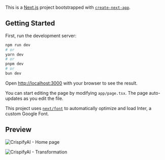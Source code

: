 This is a [Next.js](https://nextjs.org/) project bootstrapped with [`create-next-app`](https://github.com/vercel/next.js/tree/canary/packages/create-next-app).

## Getting Started

First, run the development server:

```bash
npm run dev
# or
yarn dev
# or
pnpm dev
# or
bun dev
```

Open [http://localhost:3000](http://localhost:3000) with your browser to see the result.

You can start editing the page by modifying `app/page.tsx`. The page auto-updates as you edit the file.

This project uses [`next/font`](https://nextjs.org/docs/basic-features/font-optimization) to automatically optimize and load Inter, a custom Google Font.

## Preview

![CrispifyAI - Home page](https://github.com/zeienko-vitalii/crispify-ai/assets/31850531/931bf036-3c0e-4123-824b-72b84fdac0bf)


![CrispifyAI - Transformation](https://github.com/zeienko-vitalii/crispify-ai/assets/31850531/fff722d5-9b3d-415a-bf35-ea5e072f7be4)
